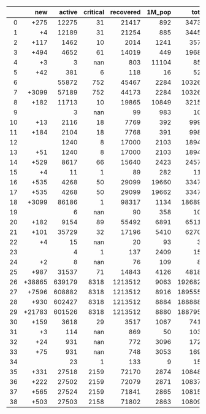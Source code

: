 |    |    new |   active |   critical |   recovered |   1M_pop |   total |
|---:|-------:|---------:|-----------:|------------:|---------:|--------:|
|  0 |   +275 |    12275 |         31 |       21417 |      892 |   34730 |
|  1 |     +4 |    12189 |         31 |       21254 |      885 |   34455 |
|  2 |   +117 |     1462 |         10 |        2014 |     1241 |    3571 |
|  3 |   +494 |     4652 |         61 |       14019 |      449 |   19689 |
|  4 |     +3 |        3 |        nan |         803 |    11104 |     858 |
|  5 |    +42 |      381 |          6 |         118 |       16 |     525 |
|  6 |        |    55872 |        752 |       45467 |     2284 |  103265 |
|  7 |  +3099 |    57189 |        752 |       44173 |     2284 |  103265 |
|  8 |   +182 |    11713 |         10 |       19865 |    10849 |   32151 |
|  9 |        |        3 |        nan |          99 |      983 |     105 |
| 10 |    +13 |     2116 |         18 |        7769 |      392 |    9993 |
| 11 |   +184 |     2104 |         18 |        7768 |      391 |    9980 |
| 12 |        |     1240 |          8 |       17000 |     2103 |   18948 |
| 13 |    +51 |     1240 |          8 |       17000 |     2103 |   18948 |
| 14 |   +529 |     8617 |         66 |       15640 |     2423 |   24570 |
| 15 |     +4 |       11 |          1 |          89 |      282 |     111 |
| 16 |   +535 |     4268 |         50 |       29099 |    19660 |   33476 |
| 17 |   +535 |     4268 |         50 |       29099 |    19662 |   33476 |
| 18 |  +3099 |    86186 |          1 |       98317 |     1134 |  186894 |
| 19 |        |        6 |        nan |          90 |      358 |     103 |
| 20 |   +182 |     9154 |         89 |       55492 |     6891 |   65114 |
| 21 |   +101 |    35729 |         32 |       17196 |     5410 |   62707 |
| 22 |     +4 |       15 |        nan |          20 |       93 |      37 |
| 23 |        |        4 |          1 |         137 |     2409 |     150 |
| 24 |     +2 |        8 |        nan |          76 |      109 |      84 |
| 25 |   +987 |    31537 |         71 |       14843 |     4126 |   48187 |
| 26 | +38865 |   639179 |       8318 |     1213512 |     9063 | 1926824 |
| 27 |  +7596 |   608882 |       8318 |     1213512 |     8916 | 1895555 |
| 28 |   +930 |   602427 |       8318 |     1213512 |     8884 | 1888889 |
| 29 | +21783 |   601526 |       8318 |     1213512 |     8880 | 1887959 |
| 30 |   +159 |     3618 |         29 |        3517 |     1067 |    7411 |
| 31 |     +3 |      114 |        nan |         869 |       50 |    1036 |
| 32 |    +24 |      931 |        nan |         772 |     3096 |    1722 |
| 33 |    +75 |      931 |        nan |         748 |     3053 |    1698 |
| 34 |        |       23 |          1 |         133 |        9 |     156 |
| 35 |   +331 |    27518 |       2159 |       72170 |     2874 |  108486 |
| 36 |   +222 |    27502 |       2159 |       72079 |     2871 |  108377 |
| 37 |   +565 |    27524 |       2159 |       71841 |     2865 |  108155 |
| 38 |   +503 |    27503 |       2158 |       71802 |     2863 |  108093 |
